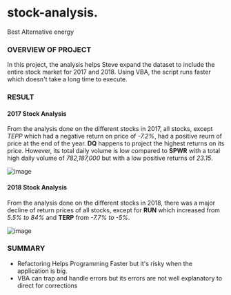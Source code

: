 # stock-analysis.
Best Alternative energy

### OVERVIEW OF PROJECT
In this project, the analysis helps Steve expand the dataset to include the entire stock market for 2017 and 2018. Using VBA, the script runs faster which doesn't take a long time to execute.

### RESULT
#### 2017 Stock Analysis 
From the analysis done on the different stocks in 2017, all stocks, except *TEPP* which had a negative return on price of *-7.2%*, had a positive reurn of price at the end of the year. **DQ** happens to project the highest returns on its price. However, its total daily volume is low compared to **SPWR** with a total high daily volume of *782,187,000* but with a low positive returns of *23.15*. 

![image](https://user-images.githubusercontent.com/78067427/113518505-bcaa4900-9554-11eb-81f4-ad332fb10803.png)

#### 2018 Stock Analysis 
From the analysis done on the different stocks in 2018, there was a major decline of return prices of all stocks, except for **RUN** which increased from *5.5% to 84%* and **TERP** from *-7.7% to -5%*. 

![image](https://user-images.githubusercontent.com/78067427/113518518-c7fd7480-9554-11eb-95da-71e25da9ab87.png)


### SUMMARY
- Refactoring Helps Programming Faster but it's risky when the application is big.
- VBA can trap and handle errors but its errors are not well explanatory to direct for corrections
